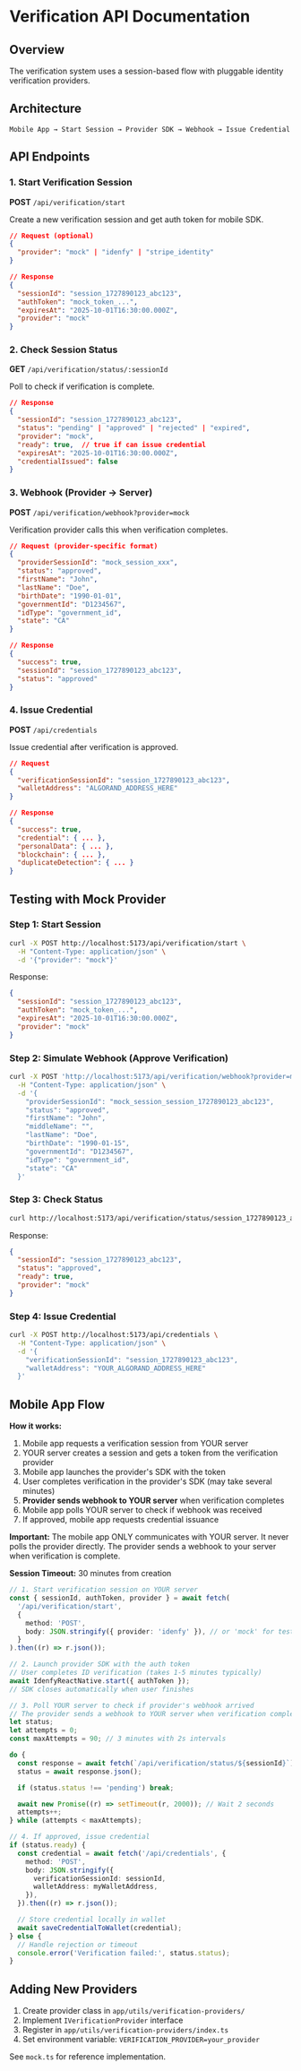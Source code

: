 # Verification API Documentation

## Overview

The verification system uses a session-based flow with pluggable identity verification providers.

## Architecture

```
Mobile App → Start Session → Provider SDK → Webhook → Issue Credential
```

## API Endpoints

### 1. Start Verification Session

**POST** `/api/verification/start`

Create a new verification session and get auth token for mobile SDK.

```json
// Request (optional)
{
  "provider": "mock" | "idenfy" | "stripe_identity"
}

// Response
{
  "sessionId": "session_1727890123_abc123",
  "authToken": "mock_token_...",
  "expiresAt": "2025-10-01T16:30:00.000Z",
  "provider": "mock"
}
```

### 2. Check Session Status

**GET** `/api/verification/status/:sessionId`

Poll to check if verification is complete.

```json
// Response
{
  "sessionId": "session_1727890123_abc123",
  "status": "pending" | "approved" | "rejected" | "expired",
  "provider": "mock",
  "ready": true,  // true if can issue credential
  "expiresAt": "2025-10-01T16:30:00.000Z",
  "credentialIssued": false
}
```

### 3. Webhook (Provider → Server)

**POST** `/api/verification/webhook?provider=mock`

Verification provider calls this when verification completes.

```json
// Request (provider-specific format)
{
  "providerSessionId": "mock_session_xxx",
  "status": "approved",
  "firstName": "John",
  "lastName": "Doe",
  "birthDate": "1990-01-01",
  "governmentId": "D1234567",
  "idType": "government_id",
  "state": "CA"
}

// Response
{
  "success": true,
  "sessionId": "session_1727890123_abc123",
  "status": "approved"
}
```

### 4. Issue Credential

**POST** `/api/credentials`

Issue credential after verification is approved.

```json
// Request
{
  "verificationSessionId": "session_1727890123_abc123",
  "walletAddress": "ALGORAND_ADDRESS_HERE"
}

// Response
{
  "success": true,
  "credential": { ... },
  "personalData": { ... },
  "blockchain": { ... },
  "duplicateDetection": { ... }
}
```

## Testing with Mock Provider

### Step 1: Start Session

```bash
curl -X POST http://localhost:5173/api/verification/start \
  -H "Content-Type: application/json" \
  -d '{"provider": "mock"}'
```

Response:

```json
{
  "sessionId": "session_1727890123_abc123",
  "authToken": "mock_token_...",
  "expiresAt": "2025-10-01T16:30:00.000Z",
  "provider": "mock"
}
```

### Step 2: Simulate Webhook (Approve Verification)

```bash
curl -X POST 'http://localhost:5173/api/verification/webhook?provider=mock' \
  -H "Content-Type: application/json" \
  -d '{
    "providerSessionId": "mock_session_session_1727890123_abc123",
    "status": "approved",
    "firstName": "John",
    "middleName": "",
    "lastName": "Doe",
    "birthDate": "1990-01-15",
    "governmentId": "D1234567",
    "idType": "government_id",
    "state": "CA"
  }'
```

### Step 3: Check Status

```bash
curl http://localhost:5173/api/verification/status/session_1727890123_abc123
```

Response:

```json
{
  "sessionId": "session_1727890123_abc123",
  "status": "approved",
  "ready": true,
  "provider": "mock"
}
```

### Step 4: Issue Credential

```bash
curl -X POST http://localhost:5173/api/credentials \
  -H "Content-Type: application/json" \
  -d '{
    "verificationSessionId": "session_1727890123_abc123",
    "walletAddress": "YOUR_ALGORAND_ADDRESS_HERE"
  }'
```

## Mobile App Flow

**How it works:**

1. Mobile app requests a verification session from YOUR server
2. YOUR server creates a session and gets a token from the verification provider
3. Mobile app launches the provider's SDK with the token
4. User completes verification in the provider's SDK (may take several minutes)
5. **Provider sends webhook to YOUR server** when verification completes
6. Mobile app polls YOUR server to check if webhook was received
7. If approved, mobile app requests credential issuance

**Important:** The mobile app ONLY communicates with YOUR server. It never polls the provider directly. The provider sends a webhook to your server when verification is complete.

**Session Timeout:** 30 minutes from creation

```typescript
// 1. Start verification session on YOUR server
const { sessionId, authToken, provider } = await fetch(
  '/api/verification/start',
  {
    method: 'POST',
    body: JSON.stringify({ provider: 'idenfy' }), // or 'mock' for testing
  }
).then((r) => r.json());

// 2. Launch provider SDK with the auth token
// User completes ID verification (takes 1-5 minutes typically)
await IdenfyReactNative.start({ authToken });
// SDK closes automatically when user finishes

// 3. Poll YOUR server to check if provider's webhook arrived
// The provider sends a webhook to YOUR server when verification completes
let status;
let attempts = 0;
const maxAttempts = 90; // 3 minutes with 2s intervals

do {
  const response = await fetch(`/api/verification/status/${sessionId}`);
  status = await response.json();

  if (status.status !== 'pending') break;

  await new Promise((r) => setTimeout(r, 2000)); // Wait 2 seconds
  attempts++;
} while (attempts < maxAttempts);

// 4. If approved, issue credential
if (status.ready) {
  const credential = await fetch('/api/credentials', {
    method: 'POST',
    body: JSON.stringify({
      verificationSessionId: sessionId,
      walletAddress: myWalletAddress,
    }),
  }).then((r) => r.json());

  // Store credential locally in wallet
  await saveCredentialToWallet(credential);
} else {
  // Handle rejection or timeout
  console.error('Verification failed:', status.status);
}
```

## Adding New Providers

1. Create provider class in `app/utils/verification-providers/`
2. Implement `IVerificationProvider` interface
3. Register in `app/utils/verification-providers/index.ts`
4. Set environment variable: `VERIFICATION_PROVIDER=your_provider`

See `mock.ts` for reference implementation.
